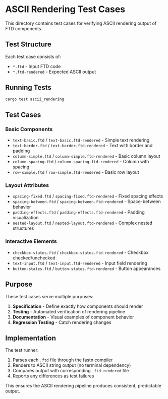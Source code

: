 # ASCII Rendering Test Cases

This directory contains test cases for verifying ASCII rendering output of FTD components.

## Test Structure

Each test case consists of:
- `*.ftd` - Input FTD code
- `*.ftd-rendered` - Expected ASCII output

## Running Tests

```bash
cargo test ascii_rendering
```

## Test Cases

### Basic Components
- `text-basic.ftd` / `text-basic.ftd-rendered` - Simple text rendering
- `text-border.ftd` / `text-border.ftd-rendered` - Text with border and padding
- `column-simple.ftd` / `column-simple.ftd-rendered` - Basic column layout
- `column-spacing.ftd` / `column-spacing.ftd-rendered` - Column with spacing
- `row-simple.ftd` / `row-simple.ftd-rendered` - Basic row layout

### Layout Attributes
- `spacing-fixed.ftd` / `spacing-fixed.ftd-rendered` - Fixed spacing effects
- `spacing-between.ftd` / `spacing-between.ftd-rendered` - Space-between behavior
- `padding-effects.ftd` / `padding-effects.ftd-rendered` - Padding visualization
- `nested-layout.ftd` / `nested-layout.ftd-rendered` - Complex nested structures

### Interactive Elements
- `checkbox-states.ftd` / `checkbox-states.ftd-rendered` - Checkbox checked/unchecked
- `text-input.ftd` / `text-input.ftd-rendered` - Input field rendering
- `button-states.ftd` / `button-states.ftd-rendered` - Button appearances

## Purpose

These test cases serve multiple purposes:

1. **Specification** - Define exactly how components should render
2. **Testing** - Automated verification of rendering pipeline
3. **Documentation** - Visual examples of component behavior  
4. **Regression Testing** - Catch rendering changes

## Implementation

The test runner:
1. Parses each `.ftd` file through the fastn compiler
2. Renders to ASCII string output (no terminal dependency)
3. Compares output with corresponding `.ftd-rendered` file
4. Reports any differences as test failures

This ensures the ASCII rendering pipeline produces consistent, predictable output.